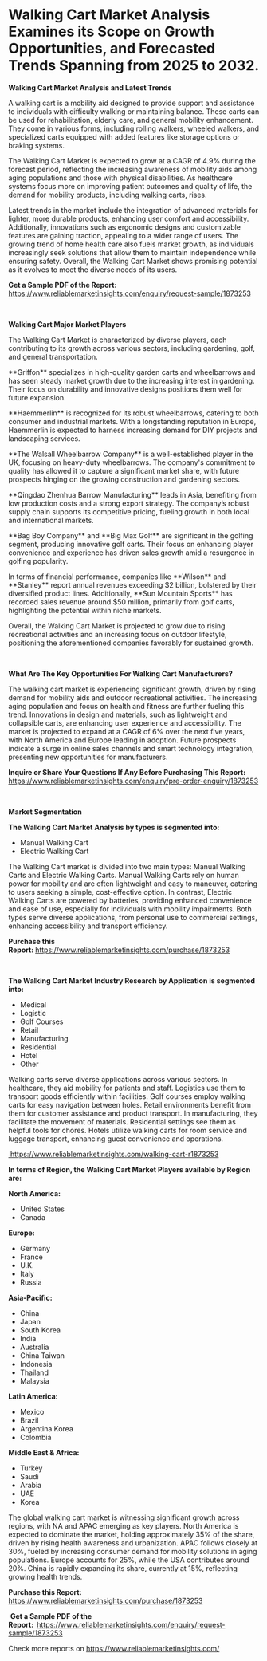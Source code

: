 <p><h1>Walking Cart Market Analysis Examines its Scope on Growth Opportunities, and Forecasted Trends Spanning from 2025 to 2032.</h1></p><p><strong>Walking Cart Market Analysis and Latest Trends</strong></p>
<p><p>A walking cart is a mobility aid designed to provide support and assistance to individuals with difficulty walking or maintaining balance. These carts can be used for rehabilitation, elderly care, and general mobility enhancement. They come in various forms, including rolling walkers, wheeled walkers, and specialized carts equipped with added features like storage options or braking systems. </p><p>The Walking Cart Market is expected to grow at a CAGR of 4.9% during the forecast period, reflecting the increasing awareness of mobility aids among aging populations and those with physical disabilities. As healthcare systems focus more on improving patient outcomes and quality of life, the demand for mobility products, including walking carts, rises. </p><p>Latest trends in the market include the integration of advanced materials for lighter, more durable products, enhancing user comfort and accessibility. Additionally, innovations such as ergonomic designs and customizable features are gaining traction, appealing to a wider range of users. The growing trend of home health care also fuels market growth, as individuals increasingly seek solutions that allow them to maintain independence while ensuring safety. Overall, the Walking Cart Market shows promising potential as it evolves to meet the diverse needs of its users.</p></p>
<p><strong>Get a Sample PDF of the Report:&nbsp;</strong> <a href="https://www.reliablemarketinsights.com/enquiry/request-sample/1873253?utm_campaign=2441&utm_medium=2&utm_source=Github&utm_content=ia&utm_term=04042025&utm_id=walking-cart">https://www.reliablemarketinsights.com/enquiry/request-sample/1873253</a></p>
<p>&nbsp;</p>
<p><strong>Walking Cart Major Market Players</strong></p>
<p><p>The Walking Cart Market is characterized by diverse players, each contributing to its growth across various sectors, including gardening, golf, and general transportation. </p><p>**Griffon** specializes in high-quality garden carts and wheelbarrows and has seen steady market growth due to the increasing interest in gardening. Their focus on durability and innovative designs positions them well for future expansion.</p><p>**Haemmerlin** is recognized for its robust wheelbarrows, catering to both consumer and industrial markets. With a longstanding reputation in Europe, Haemmerlin is expected to harness increasing demand for DIY projects and landscaping services.</p><p>**The Walsall Wheelbarrow Company** is a well-established player in the UK, focusing on heavy-duty wheelbarrows. The company's commitment to quality has allowed it to capture a significant market share, with future prospects hinging on the growing construction and gardening sectors.</p><p>**Qingdao Zhenhua Barrow Manufacturing** leads in Asia, benefiting from low production costs and a strong export strategy. The company’s robust supply chain supports its competitive pricing, fueling growth in both local and international markets.</p><p>**Bag Boy Company** and **Big Max Golf** are significant in the golfing segment, producing innovative golf carts. Their focus on enhancing player convenience and experience has driven sales growth amid a resurgence in golfing popularity.</p><p>In terms of financial performance, companies like **Wilson** and **Stanley** report annual revenues exceeding $2 billion, bolstered by their diversified product lines. Additionally, **Sun Mountain Sports** has recorded sales revenue around $50 million, primarily from golf carts, highlighting the potential within niche markets.</p><p>Overall, the Walking Cart Market is projected to grow due to rising recreational activities and an increasing focus on outdoor lifestyle, positioning the aforementioned companies favorably for sustained growth.</p></p>
<p>&nbsp;</p>
<p><strong>What Are The Key Opportunities For Walking Cart Manufacturers?</strong></p>
<p><p>The walking cart market is experiencing significant growth, driven by rising demand for mobility aids and outdoor recreational activities. The increasing aging population and focus on health and fitness are further fueling this trend. Innovations in design and materials, such as lightweight and collapsible carts, are enhancing user experience and accessibility. The market is projected to expand at a CAGR of 6% over the next five years, with North America and Europe leading in adoption. Future prospects indicate a surge in online sales channels and smart technology integration, presenting new opportunities for manufacturers.</p></p>
<p><strong>Inquire or Share Your Questions If Any Before Purchasing This Report:</strong> <a href="https://www.reliablemarketinsights.com/enquiry/pre-order-enquiry/1873253?utm_campaign=2441&utm_medium=2&utm_source=Github&utm_content=ia&utm_term=04042025&utm_id=walking-cart">https://www.reliablemarketinsights.com/enquiry/pre-order-enquiry/1873253</a></p>
<p>&nbsp;</p>
<p><strong>Market Segmentation</strong></p>
<p><strong>The Walking Cart Market Analysis by types is segmented into:</strong></p>
<p><ul><li>Manual Walking Cart</li><li>Electric Walking Cart</li></ul></p>
<p><p>The Walking Cart market is divided into two main types: Manual Walking Carts and Electric Walking Carts. Manual Walking Carts rely on human power for mobility and are often lightweight and easy to maneuver, catering to users seeking a simple, cost-effective option. In contrast, Electric Walking Carts are powered by batteries, providing enhanced convenience and ease of use, especially for individuals with mobility impairments. Both types serve diverse applications, from personal use to commercial settings, enhancing accessibility and transport efficiency.</p></p>
<p><strong>Purchase this Report:&nbsp;</strong><a href="https://www.reliablemarketinsights.com/purchase/1873253?utm_campaign=2441&utm_medium=2&utm_source=Github&utm_content=ia&utm_term=04042025&utm_id=walking-cart">https://www.reliablemarketinsights.com/purchase/1873253</a></p>
<p>&nbsp;</p>
<p><strong>The Walking Cart Market Industry Research by Application is segmented into:</strong></p>
<p><ul><li>Medical</li><li>Logistic</li><li>Golf Courses</li><li>Retail</li><li>Manufacturing</li><li>Residential</li><li>Hotel</li><li>Other</li></ul></p>
<p><p>Walking carts serve diverse applications across various sectors. In healthcare, they aid mobility for patients and staff. Logistics use them to transport goods efficiently within facilities. Golf courses employ walking carts for easy navigation between holes. Retail environments benefit from them for customer assistance and product transport. In manufacturing, they facilitate the movement of materials. Residential settings see them as helpful tools for chores. Hotels utilize walking carts for room service and luggage transport, enhancing guest convenience and operations.</p></p>
<p><a href="https://www.reliablemarketinsights.com/walking-cart-r1873253?utm_campaign=2441&utm_medium=2&utm_source=Github&utm_content=ia&utm_term=04042025&utm_id=walking-cart">&nbsp;https://www.reliablemarketinsights.com/walking-cart-r1873253</a></p>
<p><strong>In terms of Region, the Walking Cart Market Players available by Region are:</strong></p>
<p>
    <p> <strong> North America: </strong>
        <ul>
            <li>United States</li>
            <li>Canada</li>
        </ul>
        </p> 
    <p> <strong> Europe: </strong>
        <ul>
            <li>Germany</li>
            <li>France</li>
            <li>U.K.</li>
            <li>Italy</li>
            <li>Russia</li>
        </ul>
        </p> 
    <p> <strong> Asia-Pacific: </strong>
        <ul>
            <li>China</li>
            <li>Japan</li>
            <li>South Korea</li>
            <li>India</li>
            <li>Australia</li>
            <li>China Taiwan</li>
            <li>Indonesia</li>
            <li>Thailand</li>
            <li>Malaysia</li>
        </ul>
        </p> 
    <p> <strong> Latin America: </strong>
        <ul>
            <li>Mexico</li>
            <li>Brazil</li>
            <li>Argentina Korea</li>
            <li>Colombia</li>
        </ul>
        </p> 
    <p> <strong> Middle East & Africa: </strong>
        <ul>
            <li>Turkey</li>
            <li>Saudi</li>
            <li>Arabia</li>
            <li>UAE</li>
            <li>Korea</li>
        </ul>
    </p>
    </p>
<p><p>The global walking cart market is witnessing significant growth across regions, with NA and APAC emerging as key players. North America is expected to dominate the market, holding approximately 35% of the share, driven by rising health awareness and urbanization. APAC follows closely at 30%, fueled by increasing consumer demand for mobility solutions in aging populations. Europe accounts for 25%, while the USA contributes around 20%. China is rapidly expanding its share, currently at 15%, reflecting growing health trends.</p></p>
<p><strong>Purchase this Report: </strong><a href="https://www.reliablemarketinsights.com/purchase/1873253?utm_campaign=2441&utm_medium=2&utm_source=Github&utm_content=ia&utm_term=04042025&utm_id=walking-cart">https://www.reliablemarketinsights.com/purchase/1873253</a></p>
<p>&nbsp;<strong>Get a Sample PDF of the Report:&nbsp;&nbsp;</strong><a href="https://www.reliablemarketinsights.com/enquiry/request-sample/1873253?utm_campaign=2441&utm_medium=2&utm_source=Github&utm_content=ia&utm_term=04042025&utm_id=walking-cart">https://www.reliablemarketinsights.com/enquiry/request-sample/1873253</a></p>
<p><strong></strong></p>
<p>Check more reports on <a href="https://www.reliablemarketinsights.com/?utm_campaign=2441&utm_medium=2&utm_source=Github&utm_content=ia&utm_term=04042025&utm_id=walking-cart">https://www.reliablemarketinsights.com/</a></p>